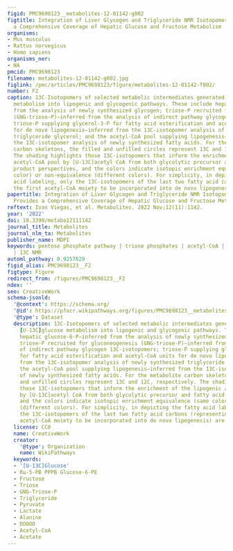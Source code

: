 ```yaml
---
figid: PMC9698123__metabolites-12-01142-g002
figtitle: Integration of Liver Glycogen and Triglyceride NMR Isotopomer Analyses Provides
  a Comprehensive Coverage of Hepatic Glucose and Fructose Metabolism
organisms:
- Mus musculus
- Rattus norvegicus
- Homo sapiens
organisms_ner:
- NA
pmcid: PMC9698123
filename: metabolites-12-01142-g002.jpg
figlink: /pmc/articles/PMC9698123/figure/metabolites-12-01142-f002/
number: F2
caption: 13C-Isotopomers of selected metabolic intermediates generated from [U-13C]glucose
  metabolism into lipogenic and glycogenic pathways. These include hepatic glucose-6-P—inferred
  from the analysis of newly synthesized glycogen; triose-P recruited for gluconeogenesis
  (GNG-triose-P)—inferred from the analysis of indirect pathway glycogen 13C-isotopomers;
  triose-P supplying glycerol-3-P for fatty acid esterification and acetyl-CoA units
  for de novo lipogenesis—inferred from the 13C-isotopomer analysis of newly synthesized
  triglyceride glycerol; and the acetyl-CoA pool supplying lipogenesis—inferred from
  the 13C-isotopomer analysis of newly synthesized fatty acids. For the metabolite
  carbon skeletons, the filled and unfilled circles represent 13C and 12C, respectively.
  The shading highlights those 13C-isotopomers that inform the enrichment of the lipogenic
  acetyl-CoA pool by [U-13C]acetyl CoA from both glycolytic precursor and fatty acid
  product perspectives, and the colors indicate isotopic enrichment equivalence (same
  color) or non-equivalence (different colors). For simplicity, in depicting the fatty
  acid labeling, only the 13C-isotopomers of the last two fatty acid carbons (representing
  the first acetyl-CoA moiety to be incorporated into de novo lipogenesis) are shown.
papertitle: Integration of Liver Glycogen and Triglyceride NMR Isotopomer Analyses
  Provides a Comprehensive Coverage of Hepatic Glucose and Fructose Metabolism.
reftext: Ivan Viegas, et al. Metabolites. 2022 Nov;12(11):1142.
year: '2022'
doi: 10.3390/metabo12111142
journal_title: Metabolites
journal_nlm_ta: Metabolites
publisher_name: MDPI
keywords: pentose phosphate pathway | triose phosphates | acetyl-CoA | lipogenesis
  | 13C NMR
automl_pathway: 0.9257629
figid_alias: PMC9698123__F2
figtype: Figure
redirect_from: /figures/PMC9698123__F2
ndex: ''
seo: CreativeWork
schema-jsonld:
  '@context': https://schema.org/
  '@id': https://pfocr.wikipathways.org/figures/PMC9698123__metabolites-12-01142-g002.html
  '@type': Dataset
  description: 13C-Isotopomers of selected metabolic intermediates generated from
    [U-13C]glucose metabolism into lipogenic and glycogenic pathways. These include
    hepatic glucose-6-P—inferred from the analysis of newly synthesized glycogen;
    triose-P recruited for gluconeogenesis (GNG-triose-P)—inferred from the analysis
    of indirect pathway glycogen 13C-isotopomers; triose-P supplying glycerol-3-P
    for fatty acid esterification and acetyl-CoA units for de novo lipogenesis—inferred
    from the 13C-isotopomer analysis of newly synthesized triglyceride glycerol; and
    the acetyl-CoA pool supplying lipogenesis—inferred from the 13C-isotopomer analysis
    of newly synthesized fatty acids. For the metabolite carbon skeletons, the filled
    and unfilled circles represent 13C and 12C, respectively. The shading highlights
    those 13C-isotopomers that inform the enrichment of the lipogenic acetyl-CoA pool
    by [U-13C]acetyl CoA from both glycolytic precursor and fatty acid product perspectives,
    and the colors indicate isotopic enrichment equivalence (same color) or non-equivalence
    (different colors). For simplicity, in depicting the fatty acid labeling, only
    the 13C-isotopomers of the last two fatty acid carbons (representing the first
    acetyl-CoA moiety to be incorporated into de novo lipogenesis) are shown.
  license: CC0
  name: CreativeWork
  creator:
    '@type': Organization
    name: WikiPathways
  keywords:
  - '[U-13C]Glucose'
  - Ru-5-PB PPPB Glucose-6-PE
  - Fructose
  - Triose
  - GNG-Triose-P
  - Triglyceride
  - Pyruvate
  - Lactate
  - Alanine
  - DOOOO
  - Acetyl-CoA
  - Acetate
---
```

